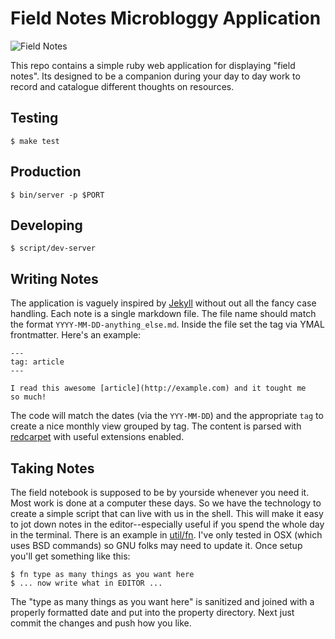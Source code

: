 # Field Notes Microbloggy Application

![Field Notes](http://ecx.images-amazon.com/images/I/61ChcbV2nbL._SY355_.jpg)

This repo contains a simple ruby web application for displaying "field
notes". Its designed to be a companion during your day to day work to
record and catalogue different thoughts on resources.

## Testing

	$ make test

## Production

	$ bin/server -p $PORT

## Developing

	$ script/dev-server

## Writing Notes

The application is vaguely inspired by [Jekyll][] without out all the
fancy case handling. Each note is a single markdown file. The file
name should match the format `YYYY-MM-DD-anything_else.md`. Inside the
file set the tag via YMAL frontmatter. Here's an example:

	---
	tag: article
	---

	I read this awesome [article](http://example.com) and it tought me
	so much!

The code will match the dates (via the `YYY-MM-DD`) and the
appropriate `tag` to create a nice monthly view grouped by tag. The
content is parsed with [redcarpet][] with useful extensions enabled.

## Taking Notes

The field notebook is supposed to be by yourside whenever you need it.
Most work is done at a computer these days. So we have the technology
to create a simple script that can live with us in the shell. This
will make it easy to jot down notes in the editor--especially useful
if you spend the whole day in the terminal. There is an example in
[util/fn](util/fn). I've only tested in OSX (which uses BSD
commands) so GNU folks may need to update it. Once setup you'll get
something like this:

	$ fn type as many things as you want here
	$ ... now write what in EDITOR ...

The "type as many things as you want here" is sanitized and joined
with a properly formatted date and put into the property directory.
Next just commit the changes and push how you like.

[redcarpet]: https://github.com/vmg/redcarpet
[jekyll]: http://jekyllrb.com
